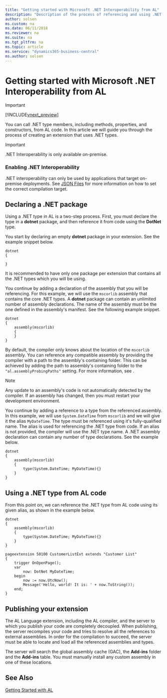 ```yaml
---
title: "Getting started with Microsoft .NET Interoperability from AL"
description: "Description of the process of referencing and using .NET types"
author: solsen
ms.custom: na
ms.date: 06/11/2018
ms.reviewer: na
ms.suite: na
ms.tgt_pltfrm: na
ms.topic: article
ms.service: "dynamics365-business-central"
ms.author: solsen
---
```


# Getting started with Microsoft .NET Interoperability from AL
> [!IMPORTANT]  
> [!INCLUDE[vnext_preview](includes/vnext_preview.md)]

You can call .NET type members, including methods, properties, and constructors, from AL code. In this article we will guide you through the process of creating an extension that uses .NET types.

> [!IMPORTANT]  
> .NET Interoperability is only available on-premise.

### Enabling .NET Interoperability
.NET interoperability can only be used by applications that target on-premise deployments. See [JSON Files](devenv-json-files.md#app.json-file) for more information on how to set the correct compilation target.

## Declaring a .NET package
Using a .NET type in AL is a two-step process. First, you must declare the type in a **dotnet** package, and then reference it from code using the **DotNet** type.

You start by declaring an empty **dotnet** package in your extension. See the example snippet below.

```
dotnet
{
    
}
```

It is recommended to have only one package per extension that contains all the .NET types which you will be using.

You continue by adding a declaration of the assembly that you will be referencing. For this example, we will use the `mscorlib` assembly that contains the core .NET types. A **dotnet** package can contain an unlimited number of assembly declarations. The name of the assembly must be the one defined in the assembly's manifest. See the following example snippet.


```
dotnet
{    
    assembly(mscorlib)
    {
    }
}

```

By default, the compiler only knows about the location of the `mscorlib` assembly. You can reference any compatible assembly by providing the compiler with a path to the assembly's containing folder. This can be achieved by adding the path to assembly's containing folder to the `"al.assemblyProbingPaths"` setting. For more information, see [](). <!-- (TODO: Add this to an article about settings)-->

> [!NOTE]  
> Any update to an assembly's code is not automatically detected by the compiler. If an assembly has changed, then you must restart your development environment.

You continue by adding a reference to a type from the referenced assembly. In this example, we will use `System.DateTime` from `mscorlib` and we will give it the alias `MyDateTime`. The type must be referenced using it's fully-qualified name. The alias is used for referencing the .NET type from code. If an alias is not provided, the compiler will use the .NET type name. A .NET assembly declaration can contain any number of type declarations. See the example below.

```
dotnet
{
    assembly(mscorlib)
    {
        type(System.DateTime; MyDateTime){}
    }
}
```

## Using a .NET type from AL code
From this point on, we can reference the .NET type from AL code using its given alias, as shown in the example below.

```
dotnet
{
    assembly(mscorlib)
    {
        type(System.DateTime; MyDateTime){}
    }
}

pageextension 50100 CustomerListExt extends "Customer List"
{
    trigger OnOpenPage();
    var
        now: DotNet MyDateTime;
    begin
        now := now.UtcNow();
        Message('Hello, world! It is: ' + now.ToString());
    end;
}
```

## Publishing your extension
The AL Language extension, including the AL compiler, and the server to which you publish your code are completely decoupled.
When publishing, the server recompiles your code and tries to resolve all the references to external assemblies. In order for the compilation to succeed, the server must be able to locate and load all the referenced assemblies and types.

The server will search the global assembly cache (GAC), the **Add-ins** folder and the **Add-ins** table. You must manually install any custom assembly in one of these locations.

## See Also
[Getting Started with AL](devenv-get-started.md)  

